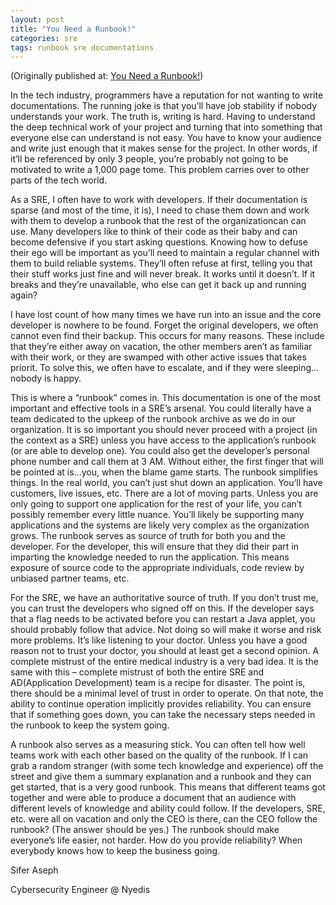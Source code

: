 ```yaml
---
layout: post
title: "You Need a Runbook!"
categories: sre
tags: runbook sre documentations
---
```


(Originally published at: <a href="https://www.nyedis.com/post/you-need-a-runbook">You Need a Runbook!</a>)

In the tech industry, programmers have a reputation for not wanting to write documentations. The running joke is that you’ll have job stability if nobody understands your work. The truth is, writing is hard. Having to understand the deep technical work of your project and turning that into something that everyone else can understand is not easy. You have to know your audience and write just enough that it makes sense for the project. In other words, if it’ll be referenced by only 3 people, you’re probably not going to be motivated to write a 1,000 page tome. This problem carries over to other parts of the tech world.

As a SRE, I often have to work with developers. If their documentation is sparse (and most of the time, it is), I need to chase them down and work with them to develop a runbook that the rest of the organizationcan can use. Many developers like to think of their code as their baby and can become defensive if you start asking questions. Knowing how to defuse their ego will be important as you’ll need to maintain a regular channel with them to build reliable systems. They’ll often refuse at first, telling you that their stuff works just fine and will never break. It works until it doesn’t. If it breaks and they’re unavailable, who else can get it back up and running again?

I have lost count of how many times we have run into an issue and the core developer is nowhere to be found. Forget the original developers, we often cannot even find their backup. This occurs for many reasons. These include that they’re either away on vacation, the other members aren’t as familiar with their work, or they are swamped with other active issues that takes priorit. To solve this, we often have to escalate, and if they were sleeping…nobody is happy.

This is where a “runbook” comes in. This documentation is one of the most important and effective tools in a SRE’s arsenal. You could literally have a team dedicated to the upkeep of the runbook archive as we do in our organization. It is so important you should never proceed with a project (in the context as a SRE) unless you have access to the application’s runbook (or are able to develop one). You could also get the developer’s personal phone number and call them at 3 AM. Without either, the first finger that will be pointed at is...you, when the blame game starts. The runbook simplifies things. In the real world, you can’t just shut down an application. You’ll have customers, live issues, etc. There are a lot of moving parts. Unless you are only going to support one application for the rest of your life, you can’t possibly remember every little nuance. You’ll likely be supporting many applications and the systems are likely very complex as the organization grows. The runbook serves as source of truth for both you and the developer. For the developer, this will ensure that they did their part in imparting the knowledge needed to run the application. This means exposure of source code to the appropriate individuals, code review by unbiased partner teams, etc.

For the SRE, we have an authoritative source of truth. If you don’t trust me, you can trust the developers who signed off on this. If the developer says that a flag needs to be activated before you can restart a Java applet, you should probably follow that advice. Not doing so will make it worse and risk more problems. It’s like listening to your doctor. Unless you have a good reason not to trust your doctor, you should at least get a second opinion. A complete mistrust of the entire medical industry is a very bad idea. It is the same with this – complete mistrust of both the entire SRE and AD(Application Development) team is a recipe for disaster. The point is, there should be a minimal level of trust in order to operate. On that note, the ability to continue operation implicitly provides reliability. You can ensure that if something goes down, you can take the necessary steps needed in the runbook to keep the system going.

A runbook also serves as a measuring stick. You can often tell how well teams work with each other based on the quality of the runbook. If I can grab a random stranger (with some tech knowledge and experience) off the street and give them a summary explanation and a runbook and they can get started, that is a very good runbook. This means that different teams got together and were able to produce a document that an audience with different levels of knowledge and ability could follow. If the developers, SRE, etc. were all on vacation and only the CEO is there, can the CEO follow the runbook? (The answer should be yes.) The runbook should make everyone’s life easier, not harder. How do you provide reliability? When everybody knows how to keep the business going.



Sifer Aseph

Cybersecurity Engineer @ Nyedis
